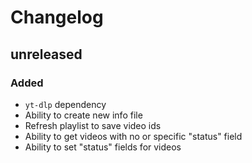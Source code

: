 # Changelog

## unreleased

### Added

- `yt-dlp` dependency
- Ability to create new info file
- Refresh playlist to save video ids
- Ability to get videos with no or specific "status" field
- Ability to set "status" fields for videos
